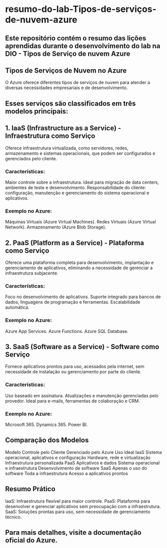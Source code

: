 # resumo-do-lab-Tipos-de-serviços-de-nuvem-azure
## Este repositório contém o resumo das lições aprendidas durante o desenvolvimento do lab na DIO - Tipos de Serviço de nuvem Azure

## Tipos de Serviços de Nuvem no Azure
O Azure oferece diferentes tipos de serviços de nuvem para atender a diversas necessidades empresariais e de desenvolvimento. 

## Esses serviços são classificados em três modelos principais:

## 1. IaaS (Infrastructure as a Service) - Infraestrutura como Serviço
Oferece infraestrutura virtualizada, como servidores, redes, armazenamento e sistemas operacionais, que podem ser configurados e gerenciados pelo cliente.
### Características:
Maior controle sobre a infraestrutura.
Ideal para migração de data centers, ambientes de teste e desenvolvimento.
Responsabilidade do cliente: configuração, manutenção e gerenciamento do sistema operacional e aplicativos.
### Exemplo no Azure:
Máquinas Virtuais (Azure Virtual Machines).
Redes Virtuais (Azure Virtual Network).
Armazenamento (Azure Blob Storage).

## 2. PaaS (Platform as a Service) - Plataforma como Serviço
Oferece uma plataforma completa para desenvolvimento, implantação e gerenciamento de aplicativos, eliminando a necessidade de gerenciar a infraestrutura subjacente.
### Características:
Foco no desenvolvimento de aplicativos.
Suporte integrado para bancos de dados, linguagens de programação e ferramentas.
Escalabilidade automática.
### Exemplo no Azure:
Azure App Services.
Azure Functions.
Azure SQL Database.

## 3. SaaS (Software as a Service) - Software como Serviço
Fornece aplicativos prontos para uso, acessados pela internet, sem necessidade de instalação ou gerenciamento por parte do cliente.
### Características:
Uso baseado em assinatura.
Atualizações e manutenção gerenciadas pelo provedor.
Ideal para e-mails, ferramentas de colaboração e CRM.
### Exemplo no Azure:
Microsoft 365.
Dynamics 365.
Power BI.

## Comparação dos Modelos
Modelo	Controle pelo Cliente	Gerenciado pelo Azure	Uso Ideal
IaaS	Sistema operacional, aplicativos e configuração	Hardware, rede e virtualização	Infraestrutura personalizada
PaaS	Aplicativos e dados	Sistema operacional e infraestrutura	Desenvolvimento de software
SaaS	Apenas o uso do software	Toda a infraestrutura	Acesso a aplicativos prontos

## Resumo Prático
IaaS: Infraestrutura flexível para maior controle.
PaaS: Plataforma para desenvolver e gerenciar aplicativos sem preocupação com a infraestrutura.
SaaS: Soluções prontas para uso, sem necessidade de gerenciamento técnico.

## Para mais detalhes, visite a documentação oficial do Azure.
